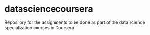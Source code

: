 datasciencecoursera
===================

Repository for the assignments to be done as part of the data science specialization courses in Coursera
